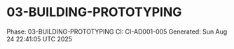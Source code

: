 # 03-BUILDING-PROTOTYPING
Phase: 03-BUILDING-PROTOTYPING
CI: CI-AD001-005
Generated: Sun Aug 24 22:41:05 UTC 2025
